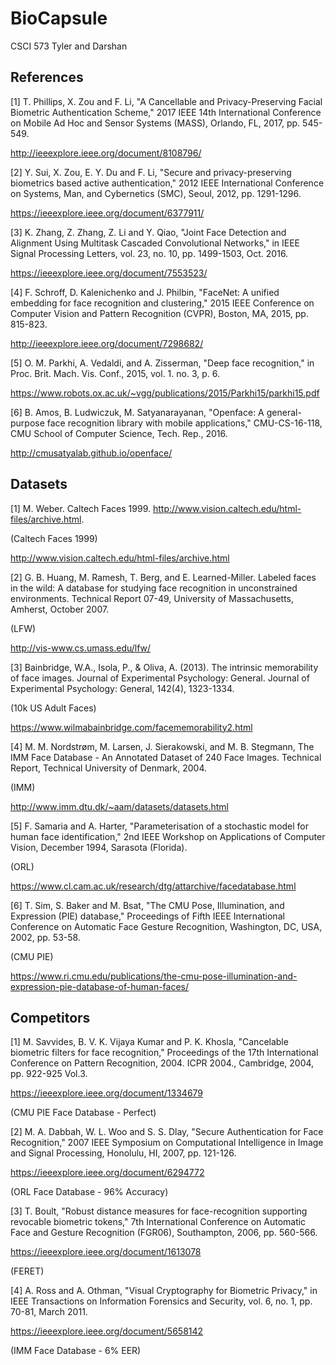 # BioCapsule



CSCI 573
Tyler and Darshan


## References
[1] T. Phillips, X. Zou and F. Li, "A Cancellable and Privacy-Preserving Facial Biometric Authentication Scheme," 2017 IEEE 14th International Conference on Mobile Ad Hoc and Sensor Systems (MASS), Orlando, FL, 2017, pp. 545-549.

http://ieeexplore.ieee.org/document/8108796/

[2] Y. Sui, X. Zou, E. Y. Du and F. Li, "Secure and privacy-preserving biometrics based active authentication," 2012 IEEE International Conference on Systems, Man, and Cybernetics (SMC), Seoul, 2012, pp. 1291-1296.

https://ieeexplore.ieee.org/document/6377911/

[3] K. Zhang, Z. Zhang, Z. Li and Y. Qiao, "Joint Face Detection and Alignment Using Multitask Cascaded Convolutional Networks," in IEEE Signal Processing Letters, vol. 23, no. 10, pp. 1499-1503, Oct. 2016.

https://ieeexplore.ieee.org/document/7553523/

[4] F. Schroff, D. Kalenichenko and J. Philbin, "FaceNet: A unified embedding for face recognition and clustering," 2015 IEEE Conference on Computer Vision and Pattern Recognition (CVPR), Boston, MA, 2015, pp. 815-823.

http://ieeexplore.ieee.org/document/7298682/

[5] O. M. Parkhi, A. Vedaldi, and A. Zisserman, "Deep face recognition," in Proc. Brit. Mach. Vis. Conf., 2015, vol. 1. no. 3, p. 6.

https://www.robots.ox.ac.uk/~vgg/publications/2015/Parkhi15/parkhi15.pdf

[6] B. Amos, B. Ludwiczuk, M. Satyanarayanan, "Openface: A general-purpose face recognition library with mobile applications," CMU-CS-16-118, CMU School of Computer Science, Tech. Rep., 2016.

http://cmusatyalab.github.io/openface/



## Datasets
[1] M. Weber. Caltech Faces 1999. http://www.vision.caltech.edu/html-files/archive.html. 

(Caltech Faces 1999)

http://www.vision.caltech.edu/html-files/archive.html

[2] G. B. Huang, M. Ramesh, T. Berg, and E. Learned-Miller. Labeled faces in the wild: A database for studying face recognition in unconstrained environments. Technical Report 07-49, University of Massachusetts, Amherst, October 2007.

(LFW)

http://vis-www.cs.umass.edu/lfw/

[3] Bainbridge, W.A., Isola, P., & Oliva, A. (2013). The intrinsic memorability of face images. Journal of Experimental Psychology: General. Journal of Experimental Psychology: General, 142(4), 1323-1334.

(10k US Adult Faces)

https://www.wilmabainbridge.com/facememorability2.html

[4]  M. M. Nordstrøm, M. Larsen, J. Sierakowski, and M. B. Stegmann, The IMM Face Database - An Annotated Dataset of 240 Face Images. Technical Report, Technical University of Denmark, 2004.

(IMM)

http://www.imm.dtu.dk/~aam/datasets/datasets.html

[5] F. Samaria and A. Harter, "Parameterisation of a stochastic model for human face identification," 2nd IEEE Workshop on Applications of Computer Vision, December 1994, Sarasota (Florida).

(ORL)

https://www.cl.cam.ac.uk/research/dtg/attarchive/facedatabase.html

[6] T. Sim, S. Baker and M. Bsat, "The CMU Pose, Illumination, and Expression (PIE) database," Proceedings of Fifth IEEE International Conference on Automatic Face Gesture Recognition, Washington, DC, USA, 2002, pp. 53-58.

(CMU PIE)

https://www.ri.cmu.edu/publications/the-cmu-pose-illumination-and-expression-pie-database-of-human-faces/



## Competitors
[1] M. Savvides, B. V. K. Vijaya Kumar and P. K. Khosla, "Cancelable biometric filters for face recognition," Proceedings of the 17th International Conference on Pattern Recognition, 2004. ICPR 2004., Cambridge, 2004, pp. 922-925 Vol.3.

https://ieeexplore.ieee.org/document/1334679

(CMU PIE Face Database - Perfect)

[2] M. A. Dabbah, W. L. Woo and S. S. Dlay, "Secure Authentication for Face Recognition," 2007 IEEE Symposium on Computational Intelligence in Image and Signal Processing, Honolulu, HI, 2007, pp. 121-126.

https://ieeexplore.ieee.org/document/6294772

(ORL Face Database - 96% Accuracy)

[3] T. Boult, "Robust distance measures for face-recognition supporting revocable biometric tokens," 7th International Conference on Automatic Face and Gesture Recognition (FGR06), Southampton, 2006, pp. 560-566.

https://ieeexplore.ieee.org/document/1613078

(FERET)

[4] A. Ross and A. Othman, "Visual Cryptography for Biometric Privacy," in IEEE Transactions on Information Forensics and Security, vol. 6, no. 1, pp. 70-81, March 2011.

https://ieeexplore.ieee.org/document/5658142

(IMM Face Database - 6% EER)
